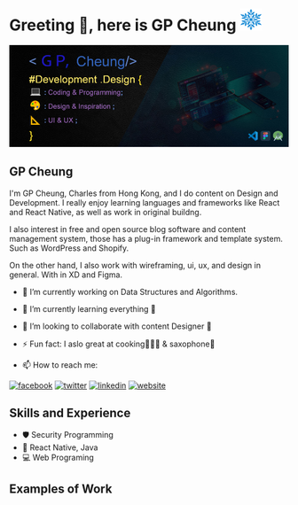 # Greeting 👋, here is GP Cheung <a href='https://archiveprogram.github.com/'><img src='https://raw.githubusercontent.com/acervenky/animated-github-badges/master/assets/acbadge.gif' width='40' height='40'></a> 

![img](https://github.com/gapou/gapou/blob/master/Github1.jpg)

## GP Cheung
I'm GP Cheung, Charles from Hong Kong, and I do content on Design and Development. I really enjoy learning languages and frameworks like React and React Native, as well as work in original buildng. 

I also interest in free and open source blog software and content management system, those has a plug-in framework and template system. Such as WordPress and Shopify.
 
On the other hand, I also work with wireframing, ui, ux, and design in general. With in XD and Figma.

- 🔭 I’m currently working on Data Structures and Algorithms.
- 🌱 I’m currently learning everything 🧐
- 👯 I’m looking to collaborate with content Designer 🎨 
- ⚡ Fun fact: I aslo great at cooking👨🏼‍🍳 & saxophone🎷

- 📫 How to reach me: 

[<img src='https://cdn.jsdelivr.net/npm/simple-icons@3.0.1/icons/facebook.svg' alt='facebook' height='40'>](https://www.facebook.com/user)   [<img src='https://cdn.jsdelivr.net/npm/simple-icons@3.0.1/icons/twitter.svg' alt='twitter' height='40'>](https://twitter.com/user)   [<img src='https://cdn.jsdelivr.net/npm/simple-icons@3.0.1/icons/linkedin.svg' alt='linkedin' height='40'>](https://www.linkedin.com/in/user/)   [<img src='https://cdn.jsdelivr.net/npm/simple-icons@3.0.1/icons/icloud.svg' alt='website' height='40'>](https://gapou.netlify.app/)  

## Skills and Experience
* 🛡️ Security Programming
* 📱 React Native, Java
* 💻 Web Programing

## Examples of Work
